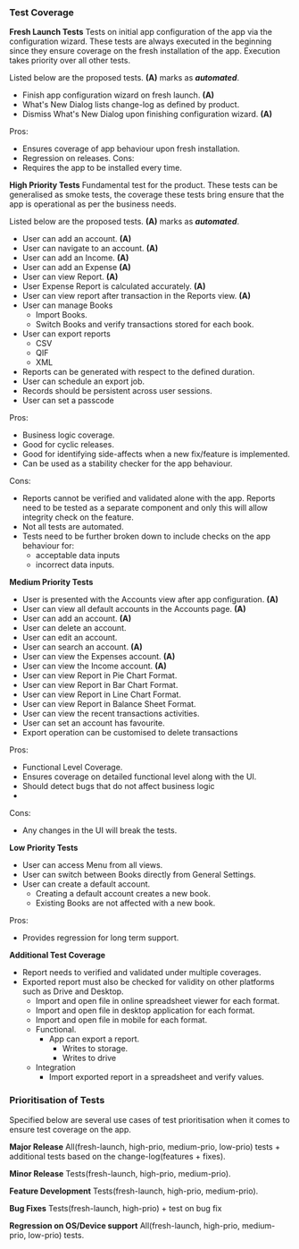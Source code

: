 ### Test Coverage ###

**Fresh Launch Tests**
Tests on initial app configuration of the app via the configuration wizard. These tests are always executed in the beginning since they ensure coverage on the fresh installation of the app. Execution takes priority over all other tests.

Listed below are the proposed tests. **(A)** marks as **_automated_**.
- Finish app configuration wizard on fresh launch. **(A)**
- What's New Dialog lists change-log as defined by product.
- Dismiss What's New Dialog upon finishing configuration wizard. **(A)**

Pros:
- Ensures coverage of app behaviour upon fresh installation.
- Regression on releases.
Cons:
- Requires the app to be installed every time.


**High Priority Tests**
Fundamental test for the product. These tests can be generalised as smoke tests, the coverage these tests bring ensure that the app is operational as per the business needs.

Listed below are the proposed tests. **(A)** marks as **_automated_**.

- User can add an account. **(A)**
- User can navigate to an account. **(A)**
- User can add an Income. **(A)**
- User can add an Expense **(A)**
- User can view Report. **(A)**
- User Expense Report is calculated accurately. **(A)**
- User can view report after transaction in the Reports view. **(A)**
- User can manage Books
  - Import Books.
  - Switch Books and verify transactions stored for each book.
- User can export reports
  - CSV
  - QIF
  - XML
- Reports can be generated with respect to the defined duration.
- User can schedule an export job.
- Records should be persistent across user sessions.
- User can set a passcode

Pros:
- Business logic coverage.
- Good for cyclic releases.
- Good for identifying side-affects when a new fix/feature is implemented.
- Can be used as a stability checker for the app behaviour.

Cons:
- Reports cannot be verified and validated alone with the app. Reports need to be tested as a separate component and only this will allow integrity check on the feature.
- Not all tests are automated.
- Tests need to be further broken down to include checks on the app behaviour for:
  - acceptable data inputs
  - incorrect data inputs.


**Medium Priority Tests**

- User is presented with the Accounts view after app configuration. **(A)**
- User can view all default accounts in the Accounts page. **(A)**
- User can add an account. **(A)**
- User can delete an account.
- User can edit an account.
- User can search an account. **(A)**
- User can view the Expenses account. **(A)**
- User can view the Income account. **(A)**
- User can view Report in Pie Chart Format.
- User can view Report in Bar Chart Format.
- User can view Report in Line Chart Format.
- User can view Report in Balance Sheet Format.
- User can view the recent transactions activities.
- User can set an account has favourite.
- Export operation can be customised to delete transactions

Pros:
- Functional Level Coverage.
- Ensures coverage on detailed functional level along with the UI.
- Should detect bugs that do not affect business logic
-

Cons:
- Any changes in the UI will break the tests.

**Low Priority Tests**
- User can access Menu from all views.
- User can switch between Books directly from General Settings.
- User can create a default account.
  - Creating a default account creates a new book.
  - Existing Books are not affected with a new book.

Pros:
- Provides regression for long term support.

**Additional Test Coverage**

- Report needs to verified and validated under multiple coverages.
- Exported report must also be checked for validity on other platforms such as Drive and Desktop.
  - Import and open file in online spreadsheet viewer for each format.
  - Import and open file in desktop application for each format.
  - Import and open file in mobile for each format.
  - Functional.
    - App can export a report.
      - Writes to storage.
      - Writes to drive
  - Integration
    - Import exported report in a spreadsheet and verify values.

### Prioritisation of Tests ###

Specified below are several use cases of test prioritisation when it comes to ensure test coverage on the app.

**Major Release**
All(fresh-launch, high-prio, medium-prio, low-prio) tests + additional tests based on the change-log(features + fixes).

**Minor Release**
Tests(fresh-launch, high-prio, medium-prio).

**Feature Development**
Tests(fresh-launch, high-prio, medium-prio).

**Bug Fixes**
Tests(fresh-launch, high-prio) + test on bug fix

**Regression on OS/Device support**
All(fresh-launch, high-prio, medium-prio, low-prio) tests.
